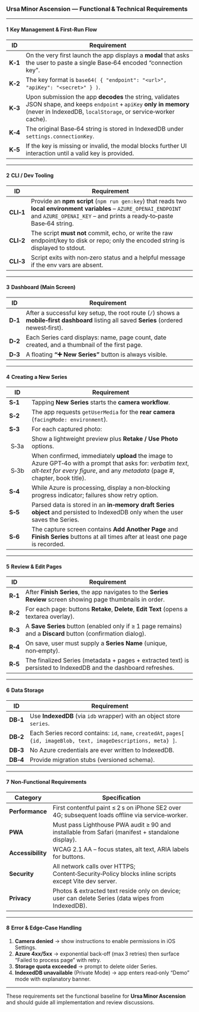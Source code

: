 ### **Ursa Minor Ascension — Functional & Technical Requirements**

---

#### 1  Key Management & First‑Run Flow

| ID      | Requirement                                                                                                                                                                             |
| ------- | --------------------------------------------------------------------------------------------------------------------------------------------------------------------------------------- |
| **K‑1** | On the very first launch the app displays a **modal** that asks the user to paste a single Base‑64 encoded “connection key”.                                                            |
| **K‑2** | The key format is `base64( { "endpoint": "<url>", "apiKey": "<secret>" } )`.                                                                                                            |
| **K‑3** | Upon submission the app **decodes** the string, validates JSON shape, and keeps `endpoint` + `apiKey` **only in memory** (never in IndexedDB, `localStorage`, or service‑worker cache). |
| **K‑4** | The original Base‑64 string is stored in IndexedDB under `settings.connectionKey`.                                                                                                      |
| **K‑5** | If the key is missing or invalid, the modal blocks further UI interaction until a valid key is provided.                                                                                |

---

#### 2  CLI / Dev Tooling

| ID        | Requirement                                                                                                                                                                                 |
| --------- | ------------------------------------------------------------------------------------------------------------------------------------------------------------------------------------------- |
| **CLI‑1** | Provide an **npm script** (`npm run gen:key`) that reads two **local environment variables** – `AZURE_OPENAI_ENDPOINT` and `AZURE_OPENAI_KEY` – and prints a ready‑to‑paste Base‑64 string. |
| **CLI‑2** | The script **must not** commit, echo, or write the raw endpoint/key to disk or repo; only the encoded string is displayed to stdout.                                                        |
| **CLI‑3** | Script exits with non‑zero status and a helpful message if the env vars are absent.                                                                                                         |

---

#### 3  Dashboard (Main Screen)

| ID      | Requirement                                                                                                                                |
| ------- | ------------------------------------------------------------------------------------------------------------------------------------------ |
| **D‑1** | After a successful key setup, the root route (`/`) shows a **mobile‑first dashboard** listing all saved **Series** (ordered newest‑first). |
| **D‑2** | Each Series card displays: name, page count, date created, and a thumbnail of the first page.                                              |
| **D‑3** | A floating **“➕ New Series”** button is always visible.                                                                                    |

---

#### 4  Creating a New Series

| ID      | Requirement                                                                                                                                                                                   |
| ------- | --------------------------------------------------------------------------------------------------------------------------------------------------------------------------------------------- |
| **S‑1** | Tapping **New Series** starts the **camera workflow**.                                                                                                                                        |
| **S‑2** | The app requests `getUserMedia` for the **rear camera** (`facingMode: environment`).                                                                                                          |
| **S‑3** | For each captured photo:                                                                                                                                                                      |
|   S‑3a  | Show a lightweight preview plus **Retake / Use Photo** options.                                                                                                                               |
|   S‑3b  | When confirmed, immediately **upload** the image to Azure GPT‑4o with a prompt that asks for: *verbatim text*, *alt‑text for every figure*, and any *metadata* (page #, chapter, book title). |
| **S‑4** | While Azure is processing, display a non‑blocking progress indicator; failures show retry option.                                                                                             |
| **S‑5** | Parsed data is stored in an **in‑memory draft Series object** and persisted to IndexedDB only when the user saves the Series.                                                                 |
| **S‑6** | The capture screen contains **Add Another Page** and **Finish Series** buttons at all times after at least one page is recorded.                                                              |

---

#### 5  Review & Edit Pages

| ID      | Requirement                                                                                                     |
| ------- | --------------------------------------------------------------------------------------------------------------- |
| **R‑1** | After **Finish Series**, the app navigates to the **Series Review** screen showing page thumbnails in order.    |
| **R‑2** | For each page: buttons **Retake**, **Delete**, **Edit Text** (opens a textarea overlay).                        |
| **R‑3** | A **Save Series** button (enabled only if ≥ 1 page remains) and a **Discard** button (confirmation dialog).     |
| **R‑4** | On save, user must supply a **Series Name** (unique, non‑empty).                                                |
| **R‑5** | The finalized Series (metadata + pages + extracted text) is persisted to IndexedDB and the dashboard refreshes. |

---

#### 6  Data Storage

| ID       | Requirement                                                                                                        |
| -------- | ------------------------------------------------------------------------------------------------------------------ |
| **DB‑1** | Use **IndexedDB** (via `idb` wrapper) with an object store `series`.                                               |
| **DB‑2** | Each Series record contains: `id`, `name`, `createdAt`, `pages[ {id, imageBlob, text, imageDescriptions, meta} ]`. |
| **DB‑3** | No Azure credentials are ever written to IndexedDB.                                                                |
| **DB‑4** | Provide migration stubs (versioned schema).                                                                        |

---

#### 7  Non‑Functional Requirements

| Category          | Specification                                                                                       |
| ----------------- | --------------------------------------------------------------------------------------------------- |
| **Performance**   | First contentful paint ≤ 2 s on iPhone SE2 over 4G; subsequent loads offline via service‑worker.    |
| **PWA**           | Must pass Lighthouse PWA audit ≥ 90 and installable from Safari (manifest + standalone display).    |
| **Accessibility** | WCAG 2.1 AA – focus states, alt text, ARIA labels for buttons.                                      |
| **Security**      | All network calls over HTTPS; Content‑Security‑Policy blocks inline scripts except Vite dev server. |
| **Privacy**       | Photos & extracted text reside only on device; user can delete Series (data wipes from IndexedDB).  |

---

#### 8  Error & Edge‑Case Handling

1. **Camera denied** → show instructions to enable permissions in iOS Settings.
2. **Azure 4xx/5xx** → exponential back‑off (max 3 retries) then surface “Failed to process page” with retry.
3. **Storage quota exceeded** → prompt to delete older Series.
4. **IndexedDB unavailable** (Private Mode) → app enters read‑only “Demo” mode with explanatory banner.

---

These requirements set the functional baseline for **Ursa Minor Ascension** and should guide all implementation and review discussions.
